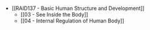 #


- [[RAID137 - Basic Human Structure and Development]]
	- [[03 - See Inside the Body]]
	- [[04 - Internal Regulation of Human Body]]
